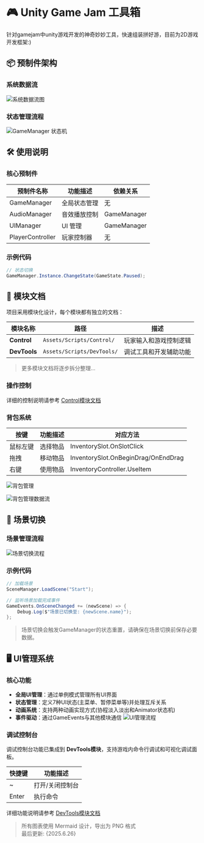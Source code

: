 # 🎮 Unity Game Jam 工具箱
针对gamejam中unity游戏开发的神奇妙妙工具，快速组装拼好游，目前为2D游戏开发框架:)

## 📦 预制件架构

### 系统数据流
![系统数据流图](Assets/Readme/diagrams/data-flow.png)

### 状态管理流程
![GameManager 状态机](Assets/Readme/diagrams/game-state-machine.png)

## 🛠 使用说明

### 核心预制件
| 预制件名称      | 功能描述                  | 依赖关系         |
|----------------|--------------------------|------------------|
| GameManager    | 全局状态管理              | 无              |
| AudioManager   | 音效播放控制              | GameManager     |
| UIManager      | UI 管理                  | GameManager     |
| PlayerController| 玩家控制器                | 无              |

### 示例代码
```csharp
// 状态切换
GameManager.Instance.ChangeState(GameState.Paused);
```

## 📂 模块文档

项目采用模块化设计，每个模块都有独立的文档：

| 模块名称 | 路径 | 描述 |
|----------|------|------|
| **Control** | `Assets/Scripts/Control/` | 玩家输入和游戏控制逻辑 |
| **DevTools** | `Assets/Scripts/DevTools/` | 调试工具和开发辅助功能 |

> 更多模块文档将逐步拆分整理...

### 操作控制
详细的控制说明请参考 [Control模块文档](Assets/Scripts/Control/README.md)

### 背包系统
| 按键       | 功能描述                  | 对应方法               |
|------------|--------------------------|-----------------------|
| 鼠标左键   | 选择物品                  | InventorySlot.OnSlotClick |
| 拖拽       | 移动物品                  | InventorySlot.OnBeginDrag/OnEndDrag |
| 右键       | 使用物品                  | InventoryController.UseItem |

![背包管理](Assets/Readme/diagrams/inventory.png)

![背包管理数据流](Assets/Readme/diagrams/inventory-mvc.png)

## 🔄 场景切换

### 场景管理流程
![场景切换流程](Assets/Readme/diagrams/scene-switch.png)

### 示例代码
```csharp
// 加载场景
SceneManager.LoadScene("Start");

// 监听场景加载完成事件
GameEvents.OnSceneChanged += (newScene) => {
    Debug.Log($"场景已切换至: {newScene.name}");
};
```

> 场景切换会触发GameManager的状态重置，请确保在场景切换前保存必要数据。

## 🖥 UI管理系统

### 核心功能
- **全局UI管理**：通过单例模式管理所有UI界面
- **状态管理**：定义7种UI状态(主菜单、暂停菜单等)并处理互斥关系
- **动画系统**：支持两种动画实现方式(协程淡入淡出和Animator状态机)
- **事件驱动**：通过GameEvents与其他模块通信
![UI管理流程](Assets/Readme/diagrams/ui-manager.png)

### 调试控制台
调试控制台功能已集成到 **DevTools模块**，支持游戏内命令行调试和可视化调试面板。

| 快捷键     | 功能描述                  |
|------------|--------------------------|
| ~          | 打开/关闭控制台           |
| Enter      | 执行命令                  |

详细功能说明请参考 [DevTools模块文档](Assets/Scripts/DevTools/README.md)

> 所有图表使用 Mermaid 设计，导出为 PNG 格式  
> 最后更新: {2025.6.26}